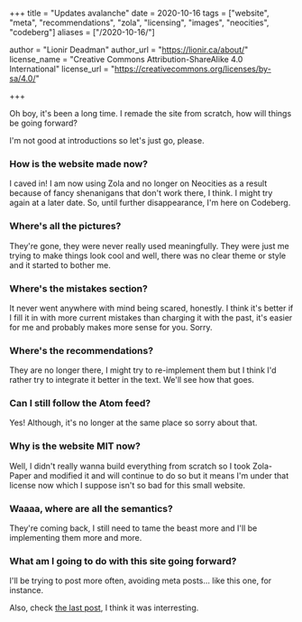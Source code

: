 +++
title = "Updates avalanche"
date = 2020-10-16
tags = ["website", "meta", "recommendations", "zola", "licensing", "images", "neocities", "codeberg"]
aliases = ["/2020-10-16/"]

author = "Lionir Deadman"
author_url = "https://lionir.ca/about/"
license_name = "Creative Commons Attribution-ShareAlike 4.0 International"
license_url = "https://creativecommons.org/licenses/by-sa/4.0/"

+++

Oh boy, it's been a long time. I remade the site from scratch, how will things be going forward?
<!--more-->

I'm not good at introductions so let's just go, please.

### How is the website made now?

I caved in! I am now using Zola and no longer on Neocities as a result because of fancy shenanigans that don't work there, I think. I might try again at a later date. So, until further disappearance, I'm here on Codeberg.

### Where's all the pictures?

They're gone, they were never really used meaningfully. They were just me trying to make things look cool and well, there was no clear theme or style and it started to bother me.

### Where's the mistakes section?

It never went anywhere with mind being scared, honestly. I think it's better if I fill it in with more current mistakes than charging it with the past, it's easier for me and probably makes more sense for you. Sorry.

### Where's the recommendations?

They are no longer there, I might try to re-implement them but I think I'd rather try to integrate it better in the text. We'll see how that goes.

### Can I still follow the Atom feed?

Yes! Although, it's no longer at the same place so sorry about that.

### Why is the website MIT now?

Well, I didn't really wanna build everything from scratch so I took Zola-Paper and modified it and will continue to do so but it means I'm under that license now which I suppose isn't so bad for this small website.

### Waaaa, where are all the semantics?

They're coming back, I still need to tame the beast more and I'll be implementing them more and more.

### What am I going to do with this site going forward?

I'll be trying to post more often, avoiding meta posts... like this one, for instance.

Also, check [the last post](/2020-10-15/), I think it was interresting.
